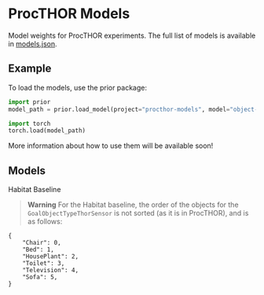# ProcTHOR Models

Model weights for ProcTHOR experiments. The full list of models is available in [models.json](https://github.com/allenai/procthor-models/blob/main/models.json).

## Example

To load the models, use the prior package:
```python
import prior
model_path = prior.load_model(project="procthor-models", model="object-nav-pretraining")

import torch
torch.load(model_path)
```

More information about how to use them will be available soon!

## Models

Habitat Baseline

> **Warning**
> For the Habitat baseline, the order of the objects for the `GoalObjectTypeThorSensor` is not sorted (as it is in ProcTHOR), and is as follows:

```
{
    "Chair": 0,
    "Bed": 1,
    "HousePlant": 2,
    "Toilet": 3,
    "Television": 4,
    "Sofa": 5,
}
```
